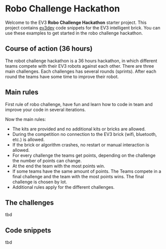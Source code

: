 # Robo Challenge Hackathon
Welcome to the EV3 __Robo Challenge Hackathon__ starter project. This project contains [ev3dev](http://www.ev3dev.org/) code snippets 
for the EV3 intelligent brick. You can use these examples to get started in the robo challenge hackathon.

## Course of action (36 hours)
The robot challenge hackathon is a 36 hours hackathon, in which different teams compete with their EV3 robots against each other. 
There are three main challenges. Each challenges has several rounds (sprints). After each round the teams have some time to 
improve their robot. 

## Main rules
First rule of robo challenge, have fun and learn how to code in team and improve your code in several iterations. 

Now the main rules:  
- The kits are provided and no additional kits or bricks are allowed.
- During the competition no connection to the EV3 brick (wifi, bluetooth, etc.) is allowed.
- If the brick or algorithm crashes, no restart or manual interaction is allowed.
- For every challenge the teams get points, depending on the challenge the number of points can change. 
- At the end the team with the most points win. 
- If some teams have the same amount of points. The Teams compete in a final challenge and 
the team with the most points wins. The final challenge is chosen by lot.
- Additional rules apply for the different challenges.



## The challenges
tbd

## Code snippets
tbd